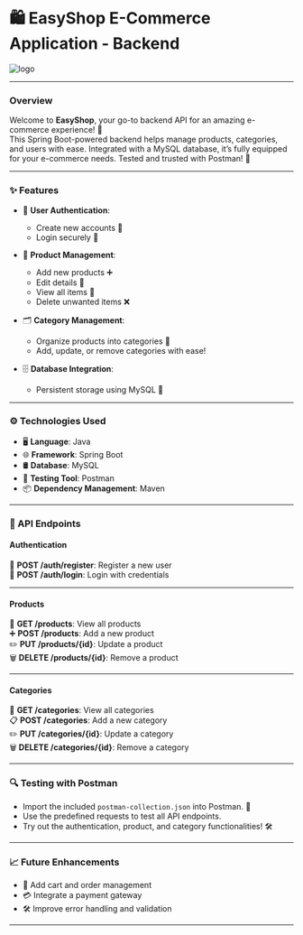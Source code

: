 # 🛍️ EasyShop E-Commerce Application - Backend  

![logo](https://github.com/user-attachments/assets/399ffce5-7377-4165-bf5b-868b5d9f5c32)

---

### **Overview**  
Welcome to **EasyShop**, your go-to backend API for an amazing e-commerce experience! 🚀  
This Spring Boot-powered backend helps manage products, categories, and users with ease. Integrated with a MySQL database, it’s fully equipped for your e-commerce needs. Tested and trusted with Postman! 🧪  

---

### **✨ Features**  
- 🔑 **User Authentication**:  
  - Create new accounts 📝  
  - Login securely 🔐  

- 🛒 **Product Management**:  
  - Add new products ➕  
  - Edit details 📝  
  - View all items 👀  
  - Delete unwanted items ❌  

- 🗂️ **Category Management**:  
  - Organize products into categories 📂  
  - Add, update, or remove categories with ease!  

- 🗄️ **Database Integration**:  
  - Persistent storage using MySQL 💾  

---

### **⚙️ Technologies Used**  
- 🖥️ **Language**: Java  
- 🌐 **Framework**: Spring Boot  
- 🛢️ **Database**: MySQL  
- 🧪 **Testing Tool**: Postman  
- 📦 **Dependency Management**: Maven  

---

### **📡 API Endpoints**  

#### **Authentication**  
🔑 **POST /auth/register**: Register a new user  
🔐 **POST /auth/login**: Login with credentials  

---

#### **Products**  
🛒 **GET /products**: View all products  
➕ **POST /products**: Add a new product  
✏️ **PUT /products/{id}**: Update a product  
🗑️ **DELETE /products/{id}**: Remove a product  

---

#### **Categories**  
📂 **GET /categories**: View all categories  
📋 **POST /categories**: Add a new category  
✏️ **PUT /categories/{id}**: Update a category  
🗑️ **DELETE /categories/{id}**: Remove a category  

---

### **🔍 Testing with Postman**  
- Import the included `postman-collection.json` into Postman. 🧰  
- Use the predefined requests to test all API endpoints.  
- Try out the authentication, product, and category functionalities! 🛠️  

---

### **📈 Future Enhancements**  
- 🛒 Add cart and order management  
- 💳 Integrate a payment gateway  
- 🛠️ Improve error handling and validation  

---
 
